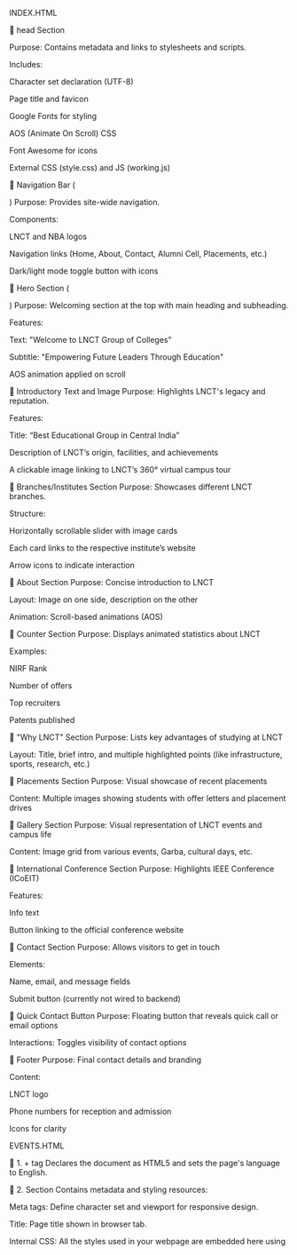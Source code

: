 INDEX.HTML 

🔹 head Section

Purpose: Contains metadata and links to stylesheets and scripts.

Includes:

Character set declaration (UTF-8)

Page title and favicon

Google Fonts for styling

AOS (Animate On Scroll) CSS

Font Awesome for icons

External CSS (style.css) and JS (working.js)

🔹 Navigation Bar (<nav>)
Purpose: Provides site-wide navigation.

Components:

LNCT and NBA logos

Navigation links (Home, About, Contact, Alumni Cell, Placements, etc.)

Dark/light mode toggle button with icons

🔹 Hero Section (<section class="hero">)
Purpose: Welcoming section at the top with main heading and subheading.

Features:

Text: "Welcome to LNCT Group of Colleges"

Subtitle: "Empowering Future Leaders Through Education"

AOS animation applied on scroll

🔹 Introductory Text and Image
Purpose: Highlights LNCT's legacy and reputation.

Features:

Title: “Best Educational Group in Central India”

Description of LNCT’s origin, facilities, and achievements

A clickable image linking to LNCT’s 360° virtual campus tour

🔹 Branches/Institutes Section
Purpose: Showcases different LNCT branches.

Structure:

Horizontally scrollable slider with image cards

Each card links to the respective institute’s website

Arrow icons to indicate interaction

🔹 About Section
Purpose: Concise introduction to LNCT

Layout: Image on one side, description on the other

Animation: Scroll-based animations (AOS)

🔹 Counter Section
Purpose: Displays animated statistics about LNCT

Examples:

NIRF Rank

Number of offers

Top recruiters

Patents published

🔹 "Why LNCT" Section
Purpose: Lists key advantages of studying at LNCT

Layout: Title, brief intro, and multiple highlighted points (like infrastructure, sports, research, etc.)

🔹 Placements Section
Purpose: Visual showcase of recent placements

Content: Multiple images showing students with offer letters and placement drives

🔹 Gallery Section
Purpose: Visual representation of LNCT events and campus life

Content: Image grid from various events, Garba, cultural days, etc.

🔹 International Conference Section
Purpose: Highlights IEEE Conference (ICoEIT)

Features:

Info text

Button linking to the official conference website

🔹 Contact Section
Purpose: Allows visitors to get in touch

Elements:

Name, email, and message fields

Submit button (currently not wired to backend)

🔹 Quick Contact Button
Purpose: Floating button that reveals quick call or email options

Interactions: Toggles visibility of contact options

🔹 Footer
Purpose: Final contact details and branding

Content:

LNCT logo

Phone numbers for reception and admission

Icons for clarity


EVENTS.HTML

🔹 1. <!DOCTYPE html> + <html> tag
Declares the document as HTML5 and sets the page's language to English.

🔹 2. <head> Section
Contains metadata and styling resources:

Meta tags: Define character set and viewport for responsive design.

Title: Page title shown in browser tab.

Internal CSS: All the styles used in your webpage are embedded here using <style>.

🔹 3. <style> Section (within <head>)
This section styles your entire page:

Variables: Declares CSS variables for colors and theme.

body background: Applies a LNCT background image with a translucent white overlay.

Navigation bar: Sticky navbar with logos and menu buttons.

Sliders: Two horizontally scrolling image sliders for events.

Buttons and Cards: Styling for contact and quick contact buttons.

Footer: Fully styled contact details and social media icons.

Animation (@keyframes scroll): Enables continuous scrolling for image sliders.

🔹 4. <body> Starts
🔸 Navigation Bar (<nav>)
Sticky top bar with the LNCT logo, NBA logo, and menu buttons linking to different sections/pages.

🔸 Section Title: LNCT Events
Big heading centered with decorative dashes.

Introduces the events section of the page.

🔸 Image Sliders (.slider-container1 and .slider-container2)
Two auto-scrolling image carousels that show LNCT event photos.

slider-track1 scrolls left to right, slider-track2 scrolls in reverse.

Each image links to https://lnct.ac.in/recent-events.

🔸 Separator
A black line used to visually divide sections of the page.

🔸 Quick Contact Button
Fixed-position button at the bottom-right.

Clicking it reveals quick links to call or email LNCT.

Includes JavaScript logic to toggle the contact options and auto-close when clicking outside.

🔸 Footer (<footer>)
Contains:

LNCT logo

Contact Information: Reception, Admission Cell, T&P Cell, Email, Address

Social Media Icons: Instagram, YouTube, Facebook

Credits: Lists contributors (Team GUI)

Copyright

🔸 Floating Admission Bar
Vertical bar on the right with the text "Admission Open"

Clicking it redirects to LNCT's admissions portal.

🔸 JavaScript
Adds interactivity for the quick contact toggle:

contactToggle: Button to open/close contact options.

Automatically closes if the user clicks outside the quick-contact box.

✅ Summary of Functionality:
Feature	Description
Navigation Bar	Navigation to key LNCT sections
Image Sliders	Visual showcase of recent events
Quick Contact	Floating button for fast communication
Footer	Contact details + social media links
Admission Bar	Prominent link to the admission portal
JavaScript	Enables contact toggle interaction

CONTACT.HTML

1. Head Section
Sets up the page title, character encoding, and mobile responsiveness.

Includes internal CSS styling that defines the look of the entire page, such as colors, layout, fonts, and responsiveness.

2. Body Background
Displays a full-screen background image of the LNCT campus.

A semi-transparent white overlay is used on top of the background to make text and other elements more readable.

3. Sticky Navigation Bar
Located at the top of the page and stays fixed while scrolling.

Contains two logos (LNCT and NBA).

Includes buttons that link to various site pages like Home, About, Contact, Alumni Cell, Placements, Events, and a virtual 360° tour.

4. Main Page Title
Displays a centered heading that reads “LNCT Group of Colleges - Contact Information” to inform users of the page's purpose.

5. Contact Cards Grid
A responsive grid layout that organizes contact information into individual cards.

Each card provides contact details for a specific LNCT campus or department (e.g., admission, reception, placement, and regional offices).

Includes phone numbers, emails, addresses, and website links.

6. Quick Contact Button
A floating button at the bottom right of the screen that expands when clicked.

Offers two quick-access options: calling a number or sending an email.

Makes it easy for users (especially on mobile) to reach out instantly.

7. Admission Open Side Bar
A vertical red bar fixed to the right edge of the screen.

Links directly to the LNCT admissions portal for easy access to the application process.

Always visible as users scroll the page.

8. Footer Section
Displays contact information again for clarity and accessibility.

Includes icons and labels for reception, admission, placement cell, email, and physical address.

Features social media links (Instagram, YouTube, Facebook) using icons.

Ends with a developer credit section listing the names and contact numbers of the development team (Team GUI).

Shows a copyright notice.

9. JavaScript Functionality
Adds interactivity to the quick contact button.

Allows the contact menu to toggle open and closed.

Automatically hides the menu if the user clicks anywhere outside of it.

PLACEMENT.HTML

1. Page Setup (Head)
Sets the document's character encoding and responsive layout for mobile devices.

Applies embedded CSS to style the page, defining variables, fonts, layout behavior, colors, and responsiveness.

2. Page Background and Overlay
Displays a fixed background image of the LNCT campus.

Adds a white semi-transparent overlay over the background to improve readability of text and content.

3. Navigation Bar
A fixed top navigation bar with LNCT and NBA logos.

Contains buttons linking to key site pages like Home, About, Contact, Alumni Cell, Placements, and Events.

Styled with a gradient background and slight blur effect.

4. Main Content Section
Placed Students Gallery:
A heading and a grid of student placement photos, representing successful alumni.

Placement Highlights:
A grid of info cards showing key statistics such as:

Top recruiting companies

Average and highest salary packages

Placement rate percentages

Internship opportunities

5. Admission Bar
A fixed vertical red tab on the right side labeled "Admission Open."

Clicking it links directly to the LNCT admissions portal.

Always visible as users scroll.

6. Quick Contact Button
A floating contact button on the bottom right corner.

When clicked, shows options to call or email.

Useful for quick mobile-friendly interaction.

7. Footer Section
Displays detailed contact information including phone numbers, email addresses, and the LNCT campus location.

Uses icons for phones, email, and address.

Shows social media links (Instagram, YouTube, Facebook) as SVG icons.

Includes a “Made by Team GUI” credit with team member names and phone numbers.

Ends with a copyright.

8. JavaScript Functionality
Enables toggling of the quick contact menu.

Hides the contact menu if the user clicks outside of it, improving user experience.
